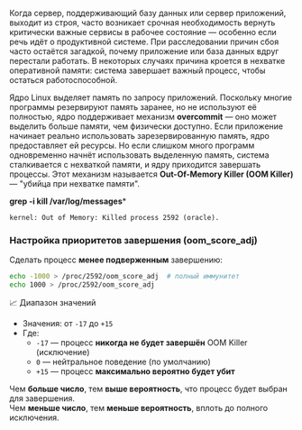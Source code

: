 Когда сервер, поддерживающий базу данных или сервер приложений, выходит из строя, часто возникает срочная необходимость вернуть критически важные сервисы в рабочее состояние — особенно если речь идёт о продуктивной системе. При расследовании причин сбоя часто остаётся загадкой, почему приложение или база данных вдруг перестали работать. В некоторых случаях причина кроется в нехватке оперативной памяти: система завершает важный процесс, чтобы остаться работоспособной.

Ядро Linux выделяет память по запросу приложений. Поскольку многие программы резервируют память заранее, но не используют её полностью, ядро поддерживает механизм **overcommit** — оно может выделить больше памяти, чем физически доступно. Если приложение начинает реально использовать зарезервированную память, ядро предоставляет ей ресурсы. Но если слишком много программ одновременно начнёт использовать выделенную память, система сталкивается с нехваткой памяти, и ядру приходится завершать процессы. Этот механизм называется **Out-Of-Memory Killer (OOM Killer)** — "убийца при нехватке памяти".

**grep -i kill /var/log/messages***
```
kernel: Out of Memory: Killed process 2592 (oracle).
```


### Настройка приоритетов завершения (oom_score_adj)
Сделать процесс **менее подверженным** завершению:
```bash
echo -1000 > /proc/2592/oom_score_adj  # полный иммунитет
echo 1000 > /proc/2592/oom_score_adj
```

📈 Диапазон значений
- Значения: от `-17` до `+15`
- Где:
    - `-17` — процесс **никогда не будет завершён** OOM Killer (исключение)
    - `0` — нейтральное поведение (по умолчанию)
    - `+15` — процесс **максимально вероятно будет убит**

Чем **больше число**, тем **выше вероятность**, что процесс будет выбран для завершения.  
Чем **меньше число**, тем **меньше вероятность**, вплоть до полного исключения.